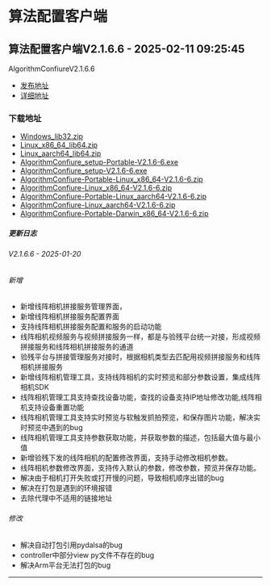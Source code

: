 # 算法配置客户端
## 算法配置客户端V2.1.6.6 - 2025-02-11 09:25:45
AlgorithmConfiureV2.1.6.6
*  [发布地址](https://github.com/jadehh/AlgorithmConfigUI/releases/tag/V2.1.6.6)
*  [详细地址](https://github.com/jadehh/jadehh_file/releases/tag/AlgorithmConfiureV2.1.6.6)
### 下载地址
* [Windows_lib32.zip](https://github.com/jadehh/jadehh_file/releases/download/AlgorithmConfiureV2.1.6.6/Windows_lib32.zip)
* [Linux_x86_64_lib64.zip](https://github.com/jadehh/jadehh_file/releases/download/AlgorithmConfiureV2.1.6.6/Linux_x86_64_lib64.zip)
* [Linux_aarch64_lib64.zip](https://github.com/jadehh/jadehh_file/releases/download/AlgorithmConfiureV2.1.6.6/Linux_aarch64_lib64.zip)
* [AlgorithmConfiure_setup-Portable-V2.1.6-6.exe](https://github.com/jadehh/jadehh_file/releases/download/AlgorithmConfiureV2.1.6.6/AlgorithmConfiure_setup-Portable-V2.1.6-6.exe)
* [AlgorithmConfiure_setup-V2.1.6-6.exe](https://github.com/jadehh/jadehh_file/releases/download/AlgorithmConfiureV2.1.6.6/AlgorithmConfiure_setup-V2.1.6-6.exe)
* [AlgorithmConfiure-Portable-Linux_x86_64-V2.1.6-6.zip](https://github.com/jadehh/jadehh_file/releases/download/AlgorithmConfiureV2.1.6.6/AlgorithmConfiure-Portable-Linux_x86_64-V2.1.6-6.zip)
* [AlgorithmConfiure-Linux_x86_64-V2.1.6-6.zip](https://github.com/jadehh/jadehh_file/releases/download/AlgorithmConfiureV2.1.6.6/AlgorithmConfiure-Linux_x86_64-V2.1.6-6.zip)
* [AlgorithmConfiure-Portable-Linux_aarch64-V2.1.6-6.zip](https://github.com/jadehh/jadehh_file/releases/download/AlgorithmConfiureV2.1.6.6/AlgorithmConfiure-Portable-Linux_aarch64-V2.1.6-6.zip)
* [AlgorithmConfiure-Linux_aarch64-V2.1.6-6.zip](https://github.com/jadehh/jadehh_file/releases/download/AlgorithmConfiureV2.1.6.6/AlgorithmConfiure-Linux_aarch64-V2.1.6-6.zip)
* [AlgorithmConfiure-Portable-Darwin_x86_64-V2.1.6-6.zip](https://github.com/jadehh/jadehh_file/releases/download/AlgorithmConfiureV2.1.6.6/AlgorithmConfiure-Portable-Darwin_x86_64-V2.1.6-6.zip)
##### 更新日志
###### V2.1.6.6 - 2025-01-20
###### 新增
* 新增线阵相机拼接服务管理界面，
* 新增线阵相机拼接服务配置界面
* 支持线阵相机拼接服务配置和服务的启动功能
* 线阵相机视频服务与视频拼接服务一样，都是与验残平台统一对接，形成视频拼接服务和线阵相机拼接服务的通道
* 验残平台与拼接管理服务对接时，根据相机类型去匹配用视频拼接服务和线阵相机拼接服务
* 新增线阵相机管理工具，支持线阵相机的实时预览和部分参数设置，集成线阵相机SDK
* 线阵相机管理工具支持查找设备功能，查找的设备支持IP地址修改功能,线阵相机支持设备重置功能
* 线阵相机管理工具支持实时预览与软触发抓拍预览，和保存图片功能，解决实时预览中遇到的bug
* 线阵相机管理工具支持参数获取功能，并获取参数的描述，包括最大值与最小值
* 新增验残下发的线阵相机的配置修改界面，支持手动修改相机参数。
* 线阵相机参数修改界面，支持传入默认的参数，修改参数，预览并保存功能。
* 解决由于相机打开失败或打开慢的问题，导致相机顺序出错的bug
* 解决在打包是遇到的环境报错
* 去除代理中不适用的链接地址
###### 修改
* 解决自动打包引用pydalsa的bug
* controller中部分view py文件不存在的bug
* 解决Arm平台无法打包的bug
---
